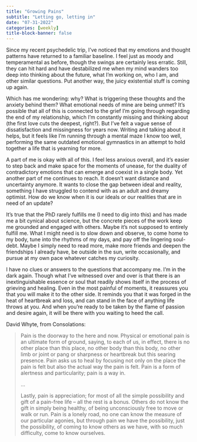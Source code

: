 ```yaml
---
title: "Growing Pains"
subtitle: "Letting go, letting in"
date: "07-31-2022"
categories: [weekly]
title-block-banner: false
---
```


Since my recent psychedelic trip, I’ve noticed that my emotions and thought patterns have returned to a familiar baseline. I feel just as moody and temperamental as before, though the swings are certainly less erratic. Still, they can hit hard and have destabilized me when my mind wanders too deep into thinking about the future, what I’m working on, who I am, and other similar questions. Put another way, the juicy existential stuff is coming up again.

Which has me wondering: why? What is triggering these thoughts and the anxiety behind them? What emotional needs of mine are being unmet? It’s possible that all of this is connected to the grief I’m going through regarding the end of my relationship, which I’m constantly missing and thinking about (the first love cuts the deepest, right?). But I’ve felt a vague sense of dissatisfaction and missingness for years now. Writing and talking about it helps, but it feels like I’m running through a mental maze I know too well, performing the same outdated emotional gymnastics in an attempt to hold together a life that is yearning for more.

A part of me is okay with all of this. I feel less anxious overall, and it’s easier to step back and make space for the moments of unease, for the duality of contradictory emotions that can emerge and coexist in a single body. Yet another part of me continues to reach. It doesn’t want distance and uncertainty anymore. It wants to close the gap between ideal and reality, something I have struggled to contend with as an adult and dreamy optimist. How do we know when it is our ideals or our realities that are in need of an update?

It’s true that the PhD rarely fulfills me (I need to dig into this) and has made me a bit cynical about science, but the concrete pieces of the work keep me grounded and engaged with others. Maybe it’s not supposed to entirely fulfill me. What I might need is to slow down and observe, to come home to my body, tune into the rhythms of my days, and pay off the lingering soul-debt. Maybe I simply need to read more, make more friends and deepen the friendships I already have, be outside in the sun, write occasionally, and pursue at my own pace whatever catches my curiosity.

I have no clues or answers to the questions that accompany me. I’m in the dark again. Though what I’ve witnessed over and over is that there is an inextinguishable essence or soul that readily shows itself in the process of grieving and healing. Even in the most painful of moments, it reassures you that you will make it to the other side. It reminds you that it was forged in the heat of heartbreak and loss, and can stand in the face of anything life throws at you. And when you’re ready to be taken by the flame of passion and desire again, it will be there with you waiting to heed the call.

David Whyte, from Consolations:

> Pain is the doorway to the here and now. Physical or emotional pain is an ultimate form of ground, saying, to each of us, in effect, there is no other place than this place, no other body than this body, no other limb or joint or pang or sharpness or heartbreak but this searing presence. Pain asks us to heal by focusing not only on the place the pain is felt but also the actual way the pain is felt. Pain is a form of alertness and particularity; pain is a way in.
>
> …
>
> Lastly, pain is appreciation; for most of all the simple possibility and gift of a pain-free life – all the rest is a bonus. Others do not know the gift in simply being healthy, of being unconsciously free to move or walk or run. Pain is a lonely road, no one can know the measure of our particular agonies, but through pain we have the possibility, just the possibility, of coming to know others as we have, with so much difficulty, come to know ourselves.